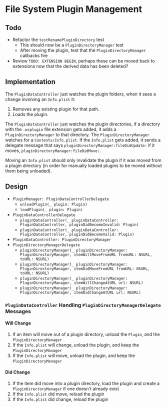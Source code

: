 # File System Plugin Management

## Todo

* Refactor the `testRenamePluginDirectory` test
    * This should now be a `PluginDirectoryManager` test
    * After moving the plugin, test that the `PluginDirectoryManager` callbacks fire
* Review `TODO: EXTENSION BEGIN`, perhaps these can be moved back to extensions now that the derived data has been deleted?

## Implementation

The `PluginDataController` just watches the plugin folders, when it sees a change involving an `Info.plist` it:

1. Removes any existing plugin for that path.
2. Loads the plugin.

The `PluginDataController` just watches the plugin directories, if a directory with the `.wcplugin` file extension gets added, it adds a `PluginDirectoryManager` to that directory. The `PluginDirectoryManager` watches for a `Contents/Info.plist`. If the `Info.plist` gets added, it sends a delegate message that says `pluginDirectoryManager:fileDidUpdate:` if it moves, `pluginDirectoryManager:fileDidMove:`.

Moving an `Info.plist` should only invalidate the plugin if it was moved from a plugin directory (in order for manually loaded plugins to be moved without them being unloaded).

## Design

* `PluginManager: PluginDataControllerDelegate`
    * `unloadPlugin(_ plugin: Plugin)`
    * `loadPlugin(_ plugin: Plugin)`
* `PluginDataControllerDelegate`
    * `pluginDataController(_ pluginDataController: PluginDataController, pluginDidBecomeInvalid: Plugin)`
    * `pluginDataController(_ pluginDataController: PluginDataController, pluginDidBecomeValid: Plugin)`
* `PluginDataController: PluginDirectoryManager`
* `PluginDirectoryManagerDelegate`
    * `pluginDirectoryManager(_ pluginDirectoryManager: PluginDirectoryManager, itemWillMoveFromURL fromURL: NSURL, toURL: NSURL)`
    * `pluginDirectoryManager(_ pluginDirectoryManager: PluginDirectoryManager, itemDidMoveFromURL fromURL: NSURL, toURL: NSURL)`
    * `pluginDirectoryManager(_ pluginDirectoryManager: PluginDirectoryManager, itemWillChangeAtURL url: NSURL)`
    * `pluginDirectoryManager(_ pluginDirectoryManager: PluginDirectoryManager, itemDidChangeAtURL url: NSURL)`

### `PluginDataController` Handling `PluginDirectoryManagerDelegate` Messages 

#### Will Change

1. If an item will move out of a plugin directory, unload the `Plugin`, and the `PluginDirectoryManager`
2. If the `Info.plist` will change, unload the plugin, and keep the `PluginDirectoryManager`
3. If the `Info.plist` will move, unload the plugin, and keep the `PluginDirectoryManager`

#### Did Change

1. If the item did move into a plugin directory, load the plugin and create a `PluginDirectoryManager` if one doesn't already exist
2. If the `Info.plist` did move, reload the plugin
3. If the `Info.plist` did change, reload the plugin
